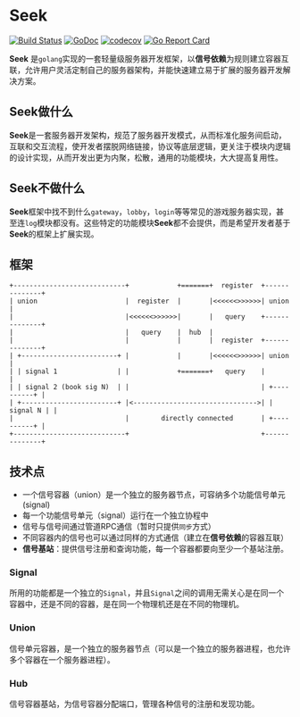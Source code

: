 # Seek

[![Build Status](https://travis-ci.com/muguangyi/seek.svg?branch=master)](https://travis-ci.com/muguangyi/seek) [![GoDoc](https://godoc.org/github.com/muguangyi/seek?status.svg)](https://godoc.org/github.com/muguangyi/seek) [![codecov](https://codecov.io/gh/muguangyi/seek/branch/master/graph/badge.svg)](https://codecov.io/gh/muguangyi/seek) [![Go Report Card](https://goreportcard.com/badge/github.com/muguangyi/seek)](https://goreportcard.com/report/github.com/muguangyi/seek)

**Seek** 是`golang`实现的一套轻量级服务器开发框架，以**信号依赖**为规则建立容器互联，允许用户灵活定制自己的服务器架构，并能快速建立易于扩展的服务器开发解决方案。

## Seek做什么

**Seek**是一套服务器开发架构，规范了服务器开发模式，从而标准化服务间启动，互联和交互流程，使开发者摆脱网络链接，协议等底层逻辑，更关注于模块内逻辑的设计实现，从而开发出更为内聚，松散，通用的功能模块，大大提高复用性。

## Seek不做什么

**Seek**框架中找不到什么`gateway`，`lobby`，`login`等等常见的游戏服务器实现，甚至连`log`模块都没有。这些特定的功能模块**Seek**都不会提供，而是希望开发者基于**Seek**的框架上扩展实现。

## 框架

    +----------------------------+            +=======+  register  +--------------+
    | union                      |  register  |       |<<<<<<>>>>>>| union        |
    |                            |<<<<<<>>>>>>|       |   query    +--------------+
    |                            |   query    |  hub  |
    |                            |            |       |  register  +--------------+
    | +------------------------+ |            |       |<<<<<<>>>>>>| union        |
    | | signal 1               | |            +=======+   query    |              |
    | | signal 2 (book sig N)  | |                                 | +----------+ |
    | +------------------------+ |<------------------------------->| | signal N | |
    |                            |        directly connected       | +----------+ |
    +----------------------------+                                 +--------------+

## 技术点

* 一个信号容器（union）是一个独立的服务器节点，可容纳多个功能信号单元(signal)
* 每一个功能信号单元（signal）运行在一个独立协程中
* 信号与信号间通过管道RPC通信（暂时只提供`同步`方式）
* 不同容器内的信号也可以通过同样的方式通信（建立在**信号依赖**的容器互联）
* **信号基站**：提供信号注册和查询功能，每一个容器都要向至少一个基站注册。

### Signal

所用的功能都是一个独立的`Signal`，并且`Signal`之间的调用无需关心是在同一个容器中，还是不同的容器，是在同一个物理机还是在不同的物理机。

### Union

信号单元容器，是一个独立的服务器节点（可以是一个独立的服务器进程，也允许多个容器在一个服务器进程）。

### Hub

信号容器基站，为信号容器分配端口，管理各种信号的注册和发现功能。